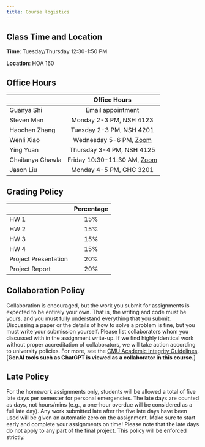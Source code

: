 ```yaml
---
title: Course logistics
---
```


## Class Time and Location

**Time**: Tuesday/Thursday 12:30-1:50 PM

**Location**: HOA 160



## Office Hours


|         |  Office Hours    |
| ------------- | :-----------: |
| Guanya Shi | Email appointment |
| Steven Man | Monday 2-3 PM, NSH 4123 |
| Haochen Zhang | Tuesday 2-3 PM, NSH 4201 |
| Wenli Xiao | Wednesday 5-6 PM, [Zoom](https://cmu.zoom.us/j/92542346494) |
| Ying Yuan |  Thursday 3-4 PM, NSH 4125 |
| Chaitanya Chawla | Friday 10:30-11:30 AM, [Zoom](https://cmu.zoom.us/j/97374623163?pwd=pGKxG5Y2mQRab1uI8WSh8WiqAIetfv.1) |
| Jason Liu | Monday 4-5 PM, GHC 3201 |


<!-- ### Class Forum

Forums are on [Piazza](/links)(sign up with your andrew email address). Please checkout the Piazza regularly, we will make new annoncements on piazza. We encourage you to engage in discussions on Piazza as well, which will count towards class participation credit.  -->

## Grading Policy

<!-- |         |      Percentage      |
| ------------- | :-----------: |
| Assignments    | 65% | 
| Project     |   35%    | -->

|         |      Percentage      |
| ------------- | :-----------: |
| HW 1    | 15% | 
| HW 2    | 15% | 
| HW 3    | 15% | 
| HW 4    | 15% | 
| Project Presentation   |   20%    |
| Project Report | 20% | 

## Collaboration Policy
Collaboration is encouraged, but the work you submit for assignments is expected to be entirely your own. That is, the writing and code must be yours, and you must fully understand everything that you submit. Discussing a paper or the details of how to solve a problem is fine, but you must write your submission yourself. Please list collaborators whom you discussed with in the assignment write-up. If we find highly identical work without proper accreditation of collaborators, we will take action according to university policies. For more, see the [CMU Academic Integrity Guidelines](https://www.cmu.edu/policies/student-and-student-life/academic-integrity.html). [**GenAI tools such as ChatGPT is viewed as a collaborator in this course.**]

## Late Policy
For the homework assignments only, students will be allowed a total of five late days per semester for personal emergencies. The late days are counted as days, not hours/mins (e.g., a one-hour overdue will be considered as a full late day). Any work submitted late after the five late days have been used will be given an automatic zero on the assignment. Make sure to start early and complete your assignments on time! Please note that the late days do not apply to any part of the final project. This policy will be enforced strictly.

